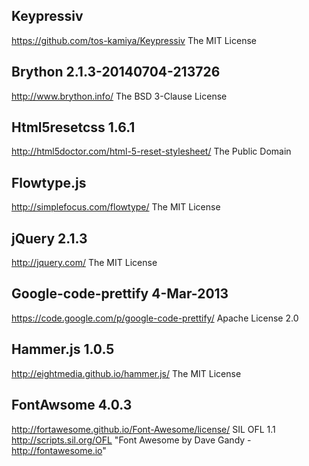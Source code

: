 ## Keypressiv
https://github.com/tos-kamiya/Keypressiv
The MIT License

## Brython 2.1.3-20140704-213726
http://www.brython.info/
The BSD 3-Clause License

## Html5resetcss 1.6.1
http://html5doctor.com/html-5-reset-stylesheet/
The Public Domain

## Flowtype.js
http://simplefocus.com/flowtype/
The MIT License 

## jQuery 2.1.3
http://jquery.com/
The MIT License 

## Google-code-prettify 4-Mar-2013
https://code.google.com/p/google-code-prettify/
Apache License 2.0

## Hammer.js 1.0.5
http://eightmedia.github.io/hammer.js/
The MIT License

## FontAwsome 4.0.3
http://fortawesome.github.io/Font-Awesome/license/
SIL OFL 1.1 http://scripts.sil.org/OFL
"Font Awesome by Dave Gandy - http://fontawesome.io"
